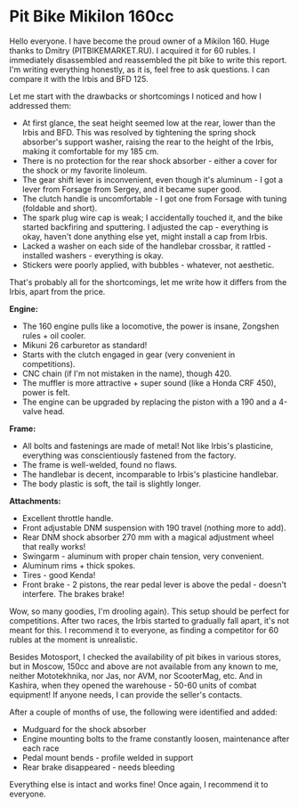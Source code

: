 # Pit Bike Mikilon 160cc

Hello everyone. I have become the proud owner of a Mikilon 160. Huge thanks to Dmitry (PITBIKEMARKET.RU). I acquired it for 60 rubles. I immediately disassembled and reassembled the pit bike to write this report. I'm writing everything honestly, as it is, feel free to ask questions. I can compare it with the Irbis and BFD 125.

Let me start with the drawbacks or shortcomings I noticed and how I addressed them:
- At first glance, the seat height seemed low at the rear, lower than the Irbis and BFD. This was resolved by tightening the spring shock absorber's support washer, raising the rear to the height of the Irbis, making it comfortable for my 185 cm.
- There is no protection for the rear shock absorber - either a cover for the shock or my favorite linoleum.
- The gear shift lever is inconvenient, even though it's aluminum - I got a lever from Forsage from Sergey, and it became super good.
- The clutch handle is uncomfortable - I got one from Forsage with tuning (foldable and short).
- The spark plug wire cap is weak; I accidentally touched it, and the bike started backfiring and sputtering. I adjusted the cap - everything is okay, haven't done anything else yet, might install a cap from Irbis.
- Lacked a washer on each side of the handlebar crossbar, it rattled - installed washers - everything is okay.
- Stickers were poorly applied, with bubbles - whatever, not aesthetic.

That's probably all for the shortcomings, let me write how it differs from the Irbis, apart from the price.

**Engine:**
- The 160 engine pulls like a locomotive, the power is insane, Zongshen rules + oil cooler.
- Mikuni 26 carburetor as standard!
- Starts with the clutch engaged in gear (very convenient in competitions).
- CNC chain (if I'm not mistaken in the name), though 420.
- The muffler is more attractive + super sound (like a Honda CRF 450), power is felt.
- The engine can be upgraded by replacing the piston with a 190 and a 4-valve head.

**Frame:**
- All bolts and fastenings are made of metal! Not like Irbis's plasticine, everything was conscientiously fastened from the factory.
- The frame is well-welded, found no flaws.
- The handlebar is decent, incomparable to Irbis's plasticine handlebar.
- The body plastic is soft, the tail is slightly longer.

**Attachments:**
- Excellent throttle handle.
- Front adjustable DNM suspension with 190 travel (nothing more to add).
- Rear DNM shock absorber 270 mm with a magical adjustment wheel that really works!
- Swingarm - aluminum with proper chain tension, very convenient.
- Aluminum rims + thick spokes.
- Tires - good Kenda!
- Front brake - 2 pistons, the rear pedal lever is above the pedal - doesn't interfere. The brakes brake!

Wow, so many goodies, I'm drooling again). This setup should be perfect for competitions. After two races, the Irbis started to gradually fall apart, it's not meant for this. I recommend it to everyone, as finding a competitor for 60 rubles at the moment is unrealistic.

Besides Motosport, I checked the availability of pit bikes in various stores, but in Moscow, 150cc and above are not available from any known to me, neither Mototekhnika, nor Jas, nor AVM, nor ScooterMag, etc. And in Kashira, when they opened the warehouse - 50-60 units of combat equipment! If anyone needs, I can provide the seller's contacts.

After a couple of months of use, the following were identified and added:
- Mudguard for the shock absorber
- Engine mounting bolts to the frame constantly loosen, maintenance after each race
- Pedal mount bends - profile welded in support
- Rear brake disappeared - needs bleeding

Everything else is intact and works fine! Once again, I recommend it to everyone.
